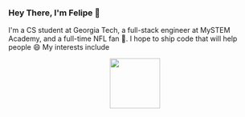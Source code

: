 ### Hey There, I'm Felipe 👋

I'm a CS student at Georgia Tech, a full-stack engineer at MySTEM Academy, and a full-time NFL fan 🏈.
I hope to ship code that will help people 😄
My interests include

<div id="header" align="center">
  <img src="https://media.giphy.com/media/cFdHXXm5GhJsc/giphy.gif" width="100" />
</div>




<!--
**felipe16030/felipe16030** is a ✨ _special_ ✨ repository because its `README.md` (this file) appears on your GitHub profile.

Here are some ideas to get you started:

- 🔭 I’m currently working on ...
- 🌱 I’m currently learning ...
- 👯 I’m looking to collaborate on ...
- 🤔 I’m looking for help with ...
- 💬 Ask me about ...
- 📫 How to reach me: ...
- 😄 Pronouns: ...
- ⚡ Fun fact: ...
-->
